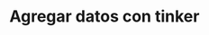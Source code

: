 # Agregar datos con tinker

<!-- ```bash
php artisan tinker
use Spatie\Permission\Models\Permission;
Permission::create(['name' => 'sistema.configuracion']);
exit 
``` -->